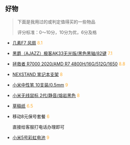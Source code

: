 ## 好物

> 下面是我用过的或判定值得买的一些物品
> 
> 评分标准：0～10分，10分为优，6分及格

- [几素F7 风扇](https://item.jd.com/46490567710.html) <font color="#ffac2d" >8.1</font>

- [黑爵（AJAZZ）极客AK33无光版/黑色黑轴/82键](https://item.jd.com/4155886.html) <font color="#ffac2d" >7.1</font>

- [拯救者 R7000 2020/AMD R7 4800H/16G/512G/1650](https://item.lenovo.com.cn/product/1007675.html) <font color="#ffac2d" >8.8</font>

- [NEXSTAND 笔记本支架](https://item.jd.com/16879857473.html) <font color="#ffac2d" >8</font>

- [小米中性笔 10支装/0.5mm](https://item.jd.com/100006119284.html) <font color="#ffac2d" >9</font>

- [小米无线鼠标 2代/静音/熔岩黑色](https://item.jd.com/100009910428.html) <font color="#ffac2d" >8</font>

- [草稿纸](https://detail.tmall.com/item.htm?id=647787947342) <font color="#ffac2d" >6.5</font>

- 移动8元保号套餐 <font color="#ffac2d" >6</font>

    直接给客服打电话办理即可

- [小米5号彩虹电池](https://item.jd.com/70540118600.html) <font color="#ffac2d" >9</font>